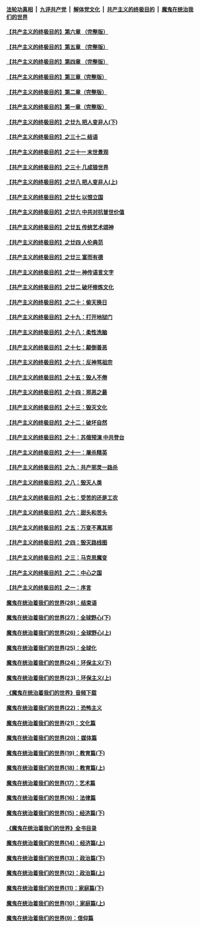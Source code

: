 

####  [法轮功真相](../../../../basic/blob/master/README.md?t=07030202) &nbsp;|&nbsp; [九评共产党](../../../../9ping.md/blob/master/README.md?t=07030202) &nbsp;|&nbsp; [解体党文化](../../../../jtdwh.md/blob/master/README.md?t=07030202)  &nbsp;|&nbsp; [共产主义的终极目的](../../../../gczydzjmd.md/blob/master/README.md?t=07030202) &nbsp;|&nbsp; [魔鬼在统治我们的世界](../../../../mgztzwmdsj.md/blob/master/README.md?t=07030202) 

#### [【共产主义的终极目的】第六章 （完整版）](../pages/nsc422/n11428913.md?t=07030202) 

#### [【共产主义的终极目的】第五章 （完整版）](../pages/nsc422/n11428912.md?t=07030202) 

#### [【共产主义的终极目的】第四章 （完整版）](../pages/nsc422/n11428907.md?t=07030202) 

#### [【共产主义的终极目的】第三章（完整版）](../pages/nsc422/n11428848.md?t=07030202) 

#### [【共产主义的终极目的】第二章（完整版）](../pages/nsc422/n11428831.md?t=07030202) 

#### [【共产主义的终极目的】第一章（完整版）](../pages/nsc422/n11417651.md?t=07030202) 

#### [【共产主义的终极目的】之廿九 把人变非人(下)](../pages/nsc422/n11344140.md?t=07030202) 

#### [【共产主义的终极目的】之三十二 结语](../pages/nsc422/n11360535.md?t=07030202) 

#### [【共产主义的终极目的】之三十一 末世景观](../pages/nsc422/n11351129.md?t=07030202) 

#### [【共产主义的终极目的】之三十 几成狼世界](../pages/nsc422/n11348280.md?t=07030202) 

#### [【共产主义的终极目的】之廿八 把人变非人(上)](../pages/nsc422/n11340492.md?t=07030202) 

#### [【共产主义的终极目的】之廿七 以恨立国](../pages/nsc422/n11336944.md?t=07030202) 

#### [【共产主义的终极目的】之廿六 中共对抗普世价值](../pages/nsc422/n11324785.md?t=07030202) 

#### [【共产主义的终极目的】之廿五 传统艺术颂神](../pages/nsc422/n11296396.md?t=07030202) 

#### [【共产主义的终极目的】之廿四 人伦典范](../pages/nsc422/n11296397.md?t=07030202) 

#### [【共产主义的终极目的】之廿三 富而有德](../pages/nsc422/n11283598.md?t=07030202) 

#### [【共产主义的终极目的】之廿一 神传语言文字](../pages/nsc422/n11263265.md?t=07030202) 

#### [【共产主义的终极目的】之廿二 破坏修炼文化](../pages/nsc422/n11245728.md?t=07030202) 

#### [【共产主义的终极目的】之二十：偷天换日](../pages/nsc422/n11238846.md?t=07030202) 

#### [【共产主义的终极目的】之十九：打开地狱门](../pages/nsc422/n11206376.md?t=07030202) 

#### [【共产主义的终极目的】之十八：柔性洗脑](../pages/nsc422/n11199994.md?t=07030202) 

#### [【共产主义的终极目的】之十七：颠倒善恶](../pages/nsc422/n11179782.md?t=07030202) 

#### [【共产主义的终极目的】之十六：反神骂祖宗](../pages/nsc422/n11166798.md?t=07030202) 

#### [【共产主义的终极目的】之十五：毁人不倦](../pages/nsc422/n11166792.md?t=07030202) 

#### [【共产主义的终极目的】之十四：邪恶之最](../pages/nsc422/n11150249.md?t=07030202) 

#### [【共产主义的终极目的】之十三：毁灭文化](../pages/nsc422/n11135227.md?t=07030202) 

#### [【共产主义的终极目的】之十二：破坏自然](../pages/nsc422/n11135214.md?t=07030202) 

#### [【共产主义的终极目的】之十：苏俄预演 中共登台](../pages/nsc422/n11118424.md?t=07030202) 

#### [【共产主义的终极目的】之十一：屠杀精英](../pages/nsc422/n11118442.md?t=07030202) 

#### [【共产主义的终极目的】之九：共产邪灵一路杀](../pages/nsc422/n11114139.md?t=07030202) 

#### [【共产主义的终极目的】之八：毁灭人类](../pages/nsc422/n11108503.md?t=07030202) 

#### [【共产主义的终极目的】之七：受苦的还是工农](../pages/nsc422/n11101809.md?t=07030202) 

#### [【共产主义的终极目的】之六：甜头和苦头](../pages/nsc422/n11096971.md?t=07030202) 

#### [【共产主义的终极目的】之五：万变不离其邪](../pages/nsc422/n11091285.md?t=07030202) 

#### [【共产主义的终极目的】之四：毁灭路线图](../pages/nsc422/n11086284.md?t=07030202) 

#### [【共产主义的终极目的】之三：马克思魔变](../pages/nsc422/n11061941.md?t=07030202) 

#### [【共产主义的终极目的】之二：中心之国](../pages/nsc422/n11047728.md?t=07030202) 

#### [【共产主义的终极目的】之一：序言](../pages/nsc422/n11086077.md?t=07030202) 

#### [魔鬼在统治着我们的世界(28)：结束语](../pages/nsc422/n10936246.md?t=07030202) 

#### [魔鬼在统治着我们的世界(27)：全球野心(下)](../pages/nsc422/n10928319.md?t=07030202) 

#### [魔鬼在统治着我们的世界(26)：全球野心(上)](../pages/nsc422/n10900318.md?t=07030202) 

#### [魔鬼在统治着我们的世界(25)：全球化](../pages/nsc422/n10788205.md?t=07030202) 

#### [魔鬼在统治着我们的世界(24)：环保主义(下)](../pages/nsc422/n10695307.md?t=07030202) 

#### [魔鬼在统治着我们的世界(23)：环保主义(上)](../pages/nsc422/n10688613.md?t=07030202) 

#### [《魔鬼在统治着我们的世界》音频下载](../pages/nsc422/n10635553.md?t=07030202) 

#### [魔鬼在统治着我们的世界(22)：恐怖主义](../pages/nsc422/n10614727.md?t=07030202) 

#### [魔鬼在统治着我们的世界(21)：文化篇](../pages/nsc422/n10597706.md?t=07030202) 

#### [魔鬼在统治着我们的世界(20)：媒体篇](../pages/nsc422/n10586579.md?t=07030202) 

#### [魔鬼在统治着我们的世界(19)：教育篇(下)](../pages/nsc422/n10564808.md?t=07030202) 

#### [魔鬼在统治着我们的世界(18)：教育篇(上)](../pages/nsc422/n10526970.md?t=07030202) 

#### [魔鬼在统治着我们的世界(17)：艺术篇](../pages/nsc422/n10499093.md?t=07030202) 

#### [魔鬼在统治着我们的世界(16)：法律篇](../pages/nsc422/n10485969.md?t=07030202) 

#### [魔鬼在统治着我们的世界(15)：经济篇(下)](../pages/nsc422/n10469975.md?t=07030202) 

#### [《魔鬼在统治着我们的世界》全书目录](../pages/nsc422/n10464261.md?t=07030202) 

#### [魔鬼在统治着我们的世界(14)：经济篇(上)](../pages/nsc422/n10457370.md?t=07030202) 

#### [魔鬼在统治着我们的世界(13)：政治篇(下)](../pages/nsc422/n10448270.md?t=07030202) 

#### [魔鬼在统治着我们的世界(12)：政治篇(上)](../pages/nsc422/n10444576.md?t=07030202) 

#### [魔鬼在统治着我们的世界(11)：家庭篇(下)](../pages/nsc422/n10440961.md?t=07030202) 

#### [魔鬼在统治着我们的世界(10)：家庭篇(上)](../pages/nsc422/n10435448.md?t=07030202) 

#### [魔鬼在统治着我们的世界(9)：信仰篇](../pages/nsc422/n10432159.md?t=07030202) 

